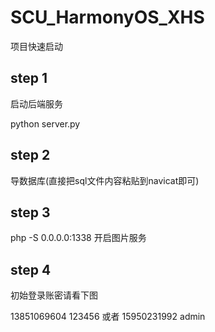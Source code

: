 # SCU_HarmonyOS_XHS

项目快速启动



## step 1

启动后端服务

python server.py


## step 2

导数据库(直接把sql文件内容粘贴到navicat即可)


## step 3
php -S 0.0.0.0:1338 开启图片服务


## step 4
初始登录账密请看下图
13851069604 123456
或者
15950231992 admin